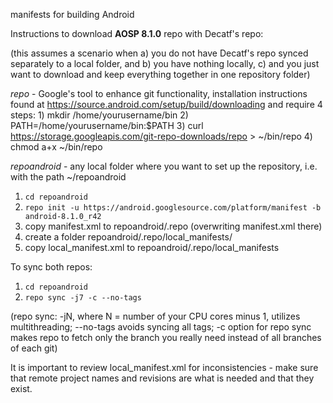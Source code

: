 manifests for building Android 

Instructions to download **AOSP 8.1.0** repo with Decatf's repo: 

(this assumes a scenario when 
    a) you do not have Decatf's repo synced separately to a local folder, and 
    b) you have nothing locally, 
    c) and you just want to download and keep everything together in one repository folder)
    
*repo* - Google's tool to enhance git functionality, installation instructions found at https://source.android.com/setup/build/downloading and require 4 steps:
                             1) mkdir /home/yourusername/bin
                             2) PATH=/home/yourusername/bin:$PATH
                             3) curl https://storage.googleapis.com/git-repo-downloads/repo > ~/bin/repo
                             4) chmod a+x ~/bin/repo

*repoandroid* - any local folder where you want to set up the repository, i.e. with the path ~/repoandroid

1) `cd repoandroid`
2) `repo init -u https://android.googlesource.com/platform/manifest -b android-8.1.0_r42`
3) copy manifest.xml to repoandroid/.repo (overwriting manifest.xml there)
4) create a folder repoandroid/.repo/local_manifests/
5) copy local_manifest.xml to repoandroid/.repo/local_manifests

To sync both repos:
1) `cd repoandroid`
2) `repo sync -j7 -c --no-tags`    

(repo sync: -jN, where N = number of your CPU cores minus 1, utilizes multithreading; --no-tags avoids syncing all tags; -c option for repo sync makes repo to fetch only the branch you really need instead of all branches of each git)

It is important to review local_manifest.xml for inconsistencies - make sure that remote project names and revisions are what is needed and that they exist.
